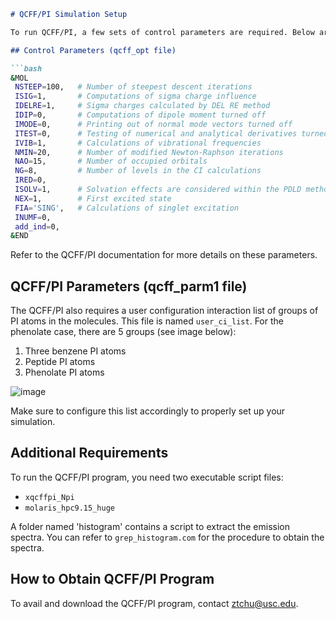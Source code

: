 ```markdown
# QCFF/PI Simulation Setup

To run QCFF/PI, a few sets of control parameters are required. Below are the parameters for one of the studied systems, the 'phenolate' ion in RLuc8.

## Control Parameters (qcff_opt file)

```bash
&MOL
 NSTEEP=100,   # Number of steepest descent iterations
 ISIG=1,       # Computations of sigma charge influence
 IDELRE=1,     # Sigma charges calculated by DEL RE method
 IDIP=0,       # Computations of dipole moment turned off
 IMODE=0,      # Printing out of normal mode vectors turned off
 ITEST=0,      # Testing of numerical and analytical derivatives turned off
 IVIB=1,       # Calculations of vibrational frequencies
 NMIN=20,      # Number of modified Newton-Raphson iterations
 NAO=15,       # Number of occupied orbitals
 NG=8,         # Number of levels in the CI calculations
 IRED=0,       
 ISOLV=1,      # Solvation effects are considered within the PDLD method
 NEX=1,        # First excited state
 FIA='SING',   # Calculations of singlet excitation
 INUMF=0,      
 add_ind=0,    
&END
```

Refer to the QCFF/PI documentation for more details on these parameters.

## QCFF/PI Parameters (qcff_parm1 file)

The QCFF/PI also requires a user configuration interaction list of groups of PI atoms in the molecules. This file is named `user_ci_list`. For the phenolate case, there are 5 groups (see image below):
1. Three benzene PI atoms
2. Peptide PI atoms
3. Phenolate PI atoms

![image](https://github.com/nandiashim/JACS2024/assets/85494700/b757adab-2f3e-475a-906d-1f8a51ac1d6e)

Make sure to configure this list accordingly to properly set up your simulation.

## Additional Requirements

To run the QCFF/PI program, you need two executable script files:
- `xqcffpi_Npi`
- `molaris_hpc9.15_huge`

A folder named 'histogram' contains a script to extract the emission spectra. You can refer to `grep_histogram.com` for the procedure to obtain the spectra.

## How to Obtain QCFF/PI Program

To avail and download the QCFF/PI program, contact ztchu@usc.edu.
